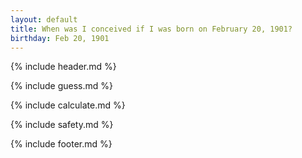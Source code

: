 ```yaml
---
layout: default
title: When was I conceived if I was born on February 20, 1901?
birthday: Feb 20, 1901
---
```


{% include header.md %}

{% include guess.md %}

{% include calculate.md %}

{% include safety.md %}

{% include footer.md %}




